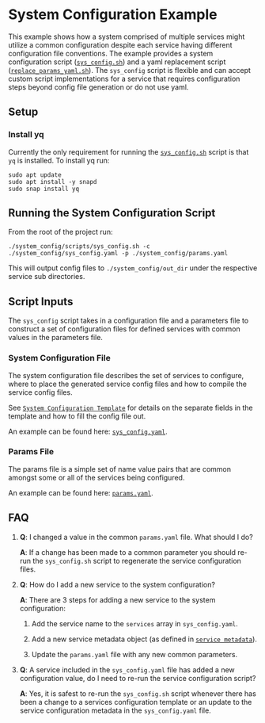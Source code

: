 # System Configuration Example

This example shows how a system comprised of multiple services might utilize a common configuration
despite each service having different configuration file conventions. The example provides a system
configuration script ([`sys_config.sh`](./scripts/sys_config.sh)) and a yaml replacement script
([`replace_params_yaml.sh`](./scripts/replace_params_yaml.sh)). The `sys_config` script is flexible
and can accept custom script implementations for a service that requires configuration steps beyond
config file generation or do not use yaml.

## Setup

### Install yq

Currently the only requirement for running the [`sys_config.sh`](./scripts/sys_config.sh) script is
that `yq` is installed. To install yq run:

```shell
sudo apt update
sudo apt install -y snapd
sudo snap install yq
```

## Running the System Configuration Script

From the root of the project run:

```shell
./system_config/scripts/sys_config.sh -c ./system_config/sys_config.yaml -p ./system_config/params.yaml
```

This will output config files to `./system_config/out_dir` under the respective service sub
directories.

## Script Inputs

The `sys_config` script takes in a configuration file and a parameters file to construct a set of
configuration files for defined services with common values in the parameters file.

### System Configuration File

The system configuration file describes the set of services to configure, where to place the
generated service config files and how to compile the service config files.

See [`System Configuration Template`](./template/README.md#system-configuration-template) for
details on the separate fields in the template and how to fill the config file out.

An example can be found here: [`sys_config.yaml`](./sys_config.yaml).

### Params File

The params file is a simple set of name value pairs that are common amongst some or all of the
services being configured.

An example can be found here: [`params.yaml`](./params.yaml).

## FAQ

1. <b>Q</b>: I changed a value in the common `params.yaml` file. What should I do?

    <b>A</b>: If a change has been made to a common parameter you should re-run the `sys_config.sh`
    script to regenerate the service configuration files.

1. <b>Q</b>: How do I add a new service to the system configuration?

    <b>A</b>: There are 3 steps for adding a new service to the system configuration:

    1. Add the service name to the `services` array in `sys_config.yaml`.

    1. Add a new service metadata object (as defined in
    [`service metadata`](./template/README.md#service-metadata)).

    1. Update the `params.yaml` file with any new common parameters.

1. <b>Q</b>: A service included in the `sys_config.yaml` file has added a new configuration value,
do I need to re-run the service configuration script?

    <b>A</b>: Yes, it is safest to re-run the `sys_config.sh` script whenever there has been a
    change to a services configuration template or an update to the service configuration metadata
    in the `sys_config.yaml` file.